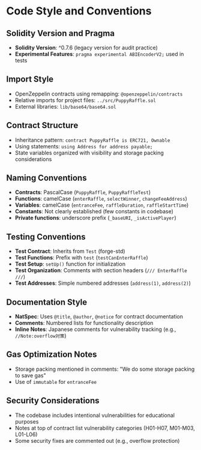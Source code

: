 # Code Style and Conventions

## Solidity Version and Pragma
- **Solidity Version**: ^0.7.6 (legacy version for audit practice)
- **Experimental Features**: `pragma experimental ABIEncoderV2;` used in tests

## Import Style
- OpenZeppelin contracts using remapping: `@openzeppelin/contracts`
- Relative imports for project files: `../src/PuppyRaffle.sol`
- External libraries: `lib/base64/base64.sol`

## Contract Structure
- Inheritance pattern: `contract PuppyRaffle is ERC721, Ownable`
- Using statements: `using Address for address payable;`
- State variables organized with visibility and storage packing considerations

## Naming Conventions
- **Contracts**: PascalCase (`PuppyRaffle`, `PuppyRaffleTest`)
- **Functions**: camelCase (`enterRaffle`, `selectWinner`, `changeFeeAddress`)
- **Variables**: camelCase (`entranceFee`, `raffleDuration`, `raffleStartTime`)
- **Constants**: Not clearly established (few constants in codebase)
- **Private functions**: underscore prefix (`_baseURI`, `_isActivePlayer`)

## Testing Conventions
- **Test Contract**: Inherits from `Test` (forge-std)
- **Test Functions**: Prefix with `test` (`testCanEnterRaffle`)
- **Test Setup**: `setUp()` function for initialization
- **Test Organization**: Comments with section headers (`/// EnterRaffle ///`)
- **Test Addresses**: Simple numbered addresses (`address(1)`, `address(2)`)

## Documentation Style
- **NatSpec**: Uses `@title`, `@author`, `@notice` for contract documentation
- **Comments**: Numbered lists for functionality description
- **Inline Notes**: Japanese comments for vulnerability tracking (e.g., `//Note:overflow対策`)

## Gas Optimization Notes
- Storage packing mentioned in comments: "We do some storage packing to save gas"
- Use of `immutable` for `entranceFee`

## Security Considerations
- The codebase includes intentional vulnerabilities for educational purposes
- Notes at top of contract list vulnerability categories (H01-H07, M01-M03, L01-L06)
- Some security fixes are commented out (e.g., overflow protection)